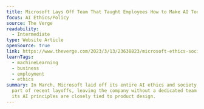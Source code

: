 ```yaml
---
title: Microsoft Lays Off Team That Taught Employees How to Make AI Tools Responsibly
focus: AI Ethics/Policy
source: The Verge
readability:
  - Intermediate
type: Website Article
openSource: true
link: https://www.theverge.com/2023/3/13/23638823/microsoft-ethics-society-team-responsible-ai-layoffs
learnTags:
  - machineLearning
  - business
  - employment
  - ethics
summary: In March, Microsoft laid off its entire AI ethics and society team as
  part of recent layoffs, leaving the company without a dedicated team to ensure
  its AI principles are closely tied to product design.
---
```

